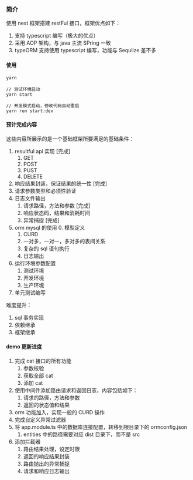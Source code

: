 ### 简介

使用 nest 框架搭建 restFul 接口，框架优点如下：

1. 支持 typescript 编写（极大的优点）
2. 采用 AOP 架构，与 java 主流 SPring 一致
3. typeORM 支持使用 typescript 编写，功能与 Sequlize 差不多

#### 使用

```shell
yarn

// 测试环境启动
yarn start

// 开发模式启动，修改代码自动重启
yarn run start:dev
```

#### 预计完成内容

这些内容所展示的是一个基础框架所要满足的基础条件：

1. resultful api 实现 [完成]
   1. GET
   2. POST
   3. PUST
   4. DELETE
1. 响应结果封装，保证结果的统一性 [完成]
1. 请求参数类型和必须性验证
1. 日志文件输出
   1. 请求路径，方法和参数 [完成]
   2. 响应状态码，结果和消耗时间
   3. 异常捕捉 [完成]
1. orm mysql 的使用
   0. 模型定义
   1. CURD
   1. 一对多，一对一，多对多的表间关系
   1. 复杂的 sql 语句执行
   1. 日志输出
1. 运行环境参数配置
   1. 测试环境
   2. 开发环境
   3. 生产环境
1. 单元测试编写

难度提升：

1. sql 事务实现
2. 依赖继承
3. 框架继承

#### demo 更新进度

1. 完成 cat 接口的所有功能
   1. 参数校验
   2. 获取全部 cat
   3. 添加 cat
2. 使用中间件添加路由请求和返回日志，内容包括如下：
   1. 请求的路径，方法和参数
   2. 返回的状态值和结果
3. orm 功能加入，实现一般的 CURD 操作
4. 完成自定义异常过滤器
5. 将 app.module.ts 中的数据库连接配置，转移到根目录下的 ormconfig.json
   1. entities 中的路径需要对应 dist 目录下，而不是 src
6. 添加拦截器
   1. 路由结果处理，设定时限
   2. 返回的响应结果封装
   3. 路由抛出的异常捕捉
   4. 请求和响应日志输出

